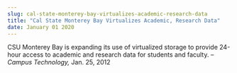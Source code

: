```yaml
---
slug: cal-state-monterey-bay-virtualizes-academic-research-data
title: "Cal State Monterey Bay Virtualizes Academic, Research Data"
date: January 01 2020
---
```


 
<p>
  CSU Monterey Bay is expanding its use of virtualized storage to provide
  24-hour access to academic and research data for students and faculty. –
  <em>Campus Technology,</em> Jan. 25, 2012
</p>
 
